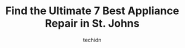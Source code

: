 ---
layout: ampstory
image: https://i0.wp.com/www.auto.or.id/wp-content/uploads/2023/06/habitat-for-humanity-restore-st-johns-0-st-johns-1686325330.jpeg?resize=640,853
author: techidn
featured: false
description: St. Johns, Newfoundland and Labrador, Canada is a haven for Appliance Repair enthusiasts, boasting an impressive array of 7 top-notch establishments. Whether youre a seasoned connoisseur o
title: Find the Ultimate 7 Best Appliance Repair in St. Johns
cover:
   title: Find the Ultimate 7 Best Appliance Repair in St. Johns
   subtitle: AUTO.OR.ID
   background: https://www.auto.or.id/wp-content/uploads/2023/06/habitat-for-humanity-restore-st-johns-0-st-johns-1686325330.jpeg

pages: 
 - layout: thirds
   top: <h1>#1 The Home Depot</h1>
   bottom: "<p>I am not pleased with the service there tonight. Normally it is really good.I went to get 2 boards and needed them cut in half to put in my SUV that should have been a ev</p>"
   background: https://www.auto.or.id/wp-content/uploads/2023/06/habitat-for-humanity-restore-st-johns-1-st-johns-1686325332.jpeg
   backgroundblur: true
 - layout: thirds
   top: <h1>#2 Advance Appliance Ltd</h1>
   bottom: "<p>9832 187 St NW, Edmonton, AB T5T 3E8, Canada</p>"
   background: https://www.auto.or.id/wp-content/uploads/2023/06/habitat-for-humanity-restore-st-johns-2-st-johns-1686325332.jpeg
   cta:
      link: https://www.auto.or.id/find-the-ultimate-7-best-appliance-repair-in-st-johns/
      text: Find the Ultimate 7 Best Appliance Repair in St. Johns
 - layout: thirds
   top: <h1>#3 OBriens Music Inc.</h1>
   bottom: "<p>278 Water St, St. Johns, NL A1C 1B7, Canada</p>"
   background: https://images.unsplash.com/photo-1611088135647-aa5eb1b5f390?ixlib=rb-4.0.3&ixid=MnwxMjA3fDB8MHxwaG90by1wYWdlfHx8fGVufDB8fHx8&auto=format&fit=crop&w=640&h=853&q=80
   cta:
      link: https://www.auto.or.id/find-the-ultimate-7-best-appliance-repair-in-st-johns/
      text: Find the Ultimate 7 Best Appliance Repair in St. Johns
 - layout: thirds
   top: <h1>#4 Habitat for Humanity Restore, St. Johns</h1>
   bottom: "<p>323 Kenmount Rd, St. Johns, NL A1B 3P9, Canada</p>"
   background: https://images.unsplash.com/photo-1596157783372-71ada8d5836b?ixlib=rb-4.0.3&ixid=MnwxMjA3fDB8MHxwaG90by1wYWdlfHx8fGVufDB8fHx8&auto=format&fit=crop&w=640&h=853&q=80
   cta:
      link: https://www.auto.or.id/find-the-ultimate-7-best-appliance-repair-in-st-johns/
      text: Find the Ultimate 7 Best Appliance Repair in St. Johns
 - layout: thirds
   top: <h1>#5 All Appliance Service</h1>
   bottom: "<p>653 Conception Bay Hwy, Conception Bay South, NL A1X 3C5, Canada</p>"
   background: https://images.unsplash.com/photo-1494976388531-d1058494cdd8?ixlib=rb-4.0.3&ixid=MnwxMjA3fDB8MHxwaG90by1wYWdlfHx8fGVufDB8fHx8&auto=format&fit=crop&w=640&h=853&q=80
   cta:
      link: https://www.auto.or.id/find-the-ultimate-7-best-appliance-repair-in-st-johns/
      text: Find the Ultimate 7 Best Appliance Repair in St. Johns
 - layout: thirds
   top: <h1>#6 Local Solutions</h1>
   bottom: "<p>42 Toronto St, St. Johns, NL A1A 2T4, Canada</p>"
   background: https://images.unsplash.com/photo-1632275228556-6d7878f59eea?ixlib=rb-4.0.3&ixid=MnwxMjA3fDB8MHxwaG90by1wYWdlfHx8fGVufDB8fHx8&auto=format&fit=crop&w=640&h=853&q=80
   cta:
      link: https://www.auto.or.id/find-the-ultimate-7-best-appliance-repair-in-st-johns/
      text: Find the Ultimate 7 Best Appliance Repair in St. Johns
 - layout: thirds
   top: <h1>#7 Premium Appliance Repair</h1>
   bottom: "<p>211 Lemarchant Rd, St. Johns, NL A1C 2H5, Canada</p>"
   background: https://images.unsplash.com/photo-1570730325943-d6cc45ec31b2?ixlib=rb-4.0.3&ixid=MnwxMjA3fDB8MHxwaG90by1wYWdlfHx8fGVufDB8fHx8&auto=format&fit=crop&w=640&h=853&q=80
   cta:
      link: https://www.auto.or.id/find-the-ultimate-7-best-appliance-repair-in-st-johns/
      text: Find the Ultimate 7 Best Appliance Repair in St. Johns
 - layout: thirds
   middle: Continue reading...
   background: https://images.unsplash.com/photo-1494697536454-6f39e2cc972d?ixlib=rb-4.0.3&ixid=MnwxMjA3fDB8MHxwaG90by1wYWdlfHx8fGVufDB8fHx8&auto=format&fit=crop&w=640&h=853&q=80
   cta:
      link: https://www.auto.or.id/find-the-ultimate-7-best-appliance-repair-in-st-johns/
      text: Find the Ultimate 7 Best Appliance Repair in St. Johns

---